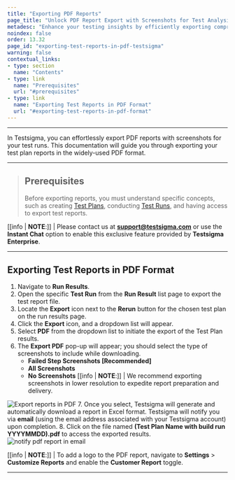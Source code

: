 ```yaml
---
title: "Exporting PDF Reports"
page_title: "Unlock PDF Report Export with Screenshots for Test Analysis."
metadesc: "Enhance your testing insights by efficiently exporting comprehensive PDF reports with screenshots for in-depth test analysis. Follow simple steps."
noindex: false
order: 13.32
page_id: "exporting-test-reports-in-pdf-testsigma"
warning: false
contextual_links:
- type: section
  name: "Contents"
- type: link
  name: "Prerequisites"
  url: "#prerequisites"
- type: link
  name: "Exporting Test Reports in PDF Format"
  url: "#exporting-test-reports-in-pdf-format"
---
```


---

In Testsigma, you can effortlessly export PDF reports with screenshots for your test runs. This documentation will guide you through exporting your test plan reports in the widely-used PDF format.

---

> ## **Prerequisites**
>
> Before exporting reports, you must understand specific concepts, such as creating [Test Plans](https://testsigma.com/docs/test-management/test-plans/overview/), conducting [Test Runs](https://testsigma.com/docs/reports/runs/overview/), and having access to export test reports.

[[info | **NOTE**:]]
| Please contact us at **support@testsigma.com** or use the **Instant Chat** option to enable this exclusive feature provided by **Testsigma Enterprise**.

---

## **Exporting Test Reports in PDF Format**

1. Navigate to **Run Results**.
2. Open the specific **Test Run** from the **Run Result** list page to export the test report file.
3. Locate the **Export** icon next to the **Rerun** button for the chosen test plan on the run results page.
4. Click the **Export** icon, and a dropdown list will appear.
5. Select **PDF** from the dropdown list to initiate the export of the Test Plan results. 
6. The **Export PDF** pop-up will appear; you should select the type of screenshots to include while downloading. 
     - **Failed Step Screenshots [Recommended]**
     - **All Screenshots**
     - **No Screenshots** 
[[info | **NOTE**:]]
| We recommend exporting screenshots in lower resolution to expedite report preparation and delivery.

![Export reports in PDF](https://s3.amazonaws.com/static-docs.testsigma.com/new_images/projects/applications/exporting_reports_pdf.gif)
7. Once you select, Testsigma will generate and automatically download a report in Excel format. Testsigma will notify you via **email** (using the email address associated with your Testsigma account) upon completion.
8. Click on the file named **(Test Plan Name with build run YYYYMMDD).pdf** to access the exported results. ![notify pdf report in email](https://s3.amazonaws.com/static-docs.testsigma.com/new_images/projects/applications/notify_pdf_exportrepot.png)

[[info | **NOTE**:]]
| To add a logo to the PDF report, navigate to **Settings** > **Customize Reports** and enable the **Customer Report** toggle.

---

